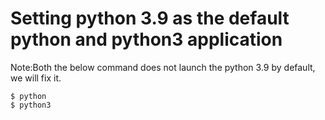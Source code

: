 # Setting python 3.9 as the default python and python3 application #

Note:Both the below command does not launch the python 3.9 by default, we will fix it. 

```
$ python
$ python3 
```
